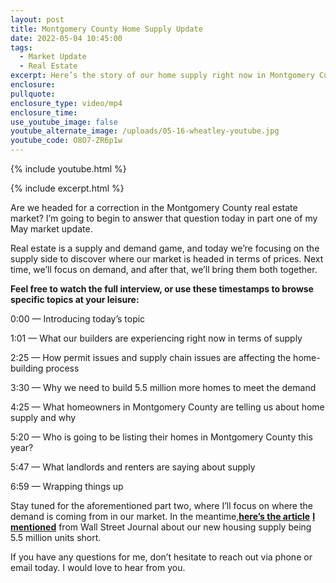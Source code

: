 ```yaml
---
layout: post
title: Montgomery County Home Supply Update
date: 2022-05-04 10:45:00
tags:
  - Market Update
  - Real Estate
excerpt: Here’s the story of our home supply right now in Montgomery County.
enclosure:
pullquote:
enclosure_type: video/mp4
enclosure_time:
use_youtube_image: false
youtube_alternate_image: /uploads/05-16-wheatley-youtube.jpg
youtube_code: O8O7-ZR6p1w
---
```

{% include youtube.html %}

{% include excerpt.html %}

Are we headed for a correction in the Montgomery County real estate market? I’m going to begin to answer that question today in part one of my May market update.&nbsp;

Real estate is a supply and demand game, and today we’re focusing on the supply side to discover where our market is headed in terms of prices. Next time, we’ll focus on demand, and after that, we’ll bring them both together.

**Feel free to watch the full interview, or use these timestamps to browse specific topics at your leisure:**

0:00 — Introducing today’s topic

1:01 — What our builders are experiencing right now in terms of supply

2:25 — How permit issues and supply chain issues are affecting the home-building process

3:30 — Why we need to build 5.5 million more homes to meet the demand

4:25 — What homeowners in Montgomery County are telling us about home supply and why

5:20 — Who is going to be listing their homes in Montgomery County this year?

5:47 — What landlords and renters are saying about supply

6:59 — Wrapping things up

Stay tuned for the aforementioned part two, where I’ll focus on where the demand is coming from in our market. In the meantime,[**here’s&nbsp;**](__notset__)[**the article**](https://www.wsj.com/articles/u-s-housing-market-needs-5-5-million-more-units-says-new-report-11623835800)&nbsp;[**I mentioned**](__notset__) from Wall Street Journal about our new housing supply being 5.5 million units short.

If you have any questions for me, don’t hesitate to reach out via phone or email today. I would love to hear from you.
